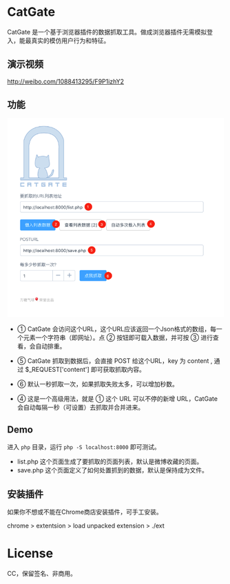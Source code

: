 # CatGate


CatGate 是一个基于浏览器插件的数据抓取工具。做成浏览器插件无需模拟登入，能最真实的模仿用户行为和特征。

## 演示视频

http://weibo.com/1088413295/F9P1izhY2

## 功能

![](intro.png)

- ① CatGate 会访问这个URL，这个URL应该返回一个Json格式的数组，每一个元素一个字符串（即网址）。点 ② 按钮即可载入数据，并可按 ③ 进行查看，会自动排重。
- ⑤ CatGate 抓取到数据后，会直接 POST 给这个URL，key 为 content , 通过 $_REQUEST['content'] 即可获取抓取内容。

- ⑥ 默认一秒抓取一次，如果抓取失败太多，可以增加秒数。

- ④ 这是一个高级用法，就是 ① 这个 URL 可以不停的新增 URL，CatGate 会自动每隔一秒（可设置）去抓取并合并进来。


## Demo

进入 `php` 目录，运行 `php -S localhost:8000` 即可测试。

- list.php 这个页面生成了要抓取的页面列表，默认是微博收藏的页面。
- save.php 这个页面定义了如何处置抓到的数据，默认是保持成为文件。


## 安装插件

如果你不想或不能在Chrome商店安装插件，可手工安装。

chrome > extentsion > load unpacked extension > ./ext


# License

CC，保留签名、非商用。


